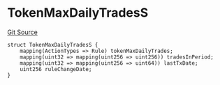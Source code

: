 # TokenMaxDailyTradesS
[Git Source](https://github.com/thrackle-io/aquifi-rules-v1/blob/f3f89426d30f93406f5ff447f7284dbf958844b4/src/client/token/handler/diamond/RuleStorage.sol)


```solidity
struct TokenMaxDailyTradesS {
    mapping(ActionTypes => Rule) tokenMaxDailyTrades;
    mapping(uint32 => mapping(uint256 => uint256)) tradesInPeriod;
    mapping(uint32 => mapping(uint256 => uint64)) lastTxDate;
    uint256 ruleChangeDate;
}
```

